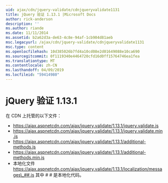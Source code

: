 ```yaml
---
uid: ajax/cdn/jquery-validate/cdnjqueryvalidate1131
title: jQuery 验证 1.13.1 |Microsoft Docs
author: rick-anderson
description: ''
ms.author: riande
ms.date: 11/11/2014
ms.assetid: b2a62d3a-de63-4c8e-94af-1cb904d81aeb
msc.legacyurl: /ajax/cdn/jquery-validate/cdnjqueryvalidate1131
msc.type: content
ms.openlocfilehash: 10d385026b7fd4a10cd08e2d01649088e10ca690
ms.sourcegitcommit: 0f1119340e4464720cfd16d0ff15764746ea1fea
ms.translationtype: MT
ms.contentlocale: zh-CN
ms.lasthandoff: 04/09/2019
ms.locfileid: "59414980"
---
```

# <a name="jquery-validation-1131"></a>jQuery 验证 1.13.1

在 CDN 上托管的以下文件：

- https://ajax.aspnetcdn.com/ajax/jquery.validate/1.13.1/jquery.validate.js
- https://ajax.aspnetcdn.com/ajax/jquery.validate/1.13.1/jquery.validate.min.js
- https://ajax.aspnetcdn.com/ajax/jquery.validate/1.13.1/additional-methods.js
- https://ajax.aspnetcdn.com/ajax/jquery.validate/1.13.1/additional-methods.min.js
- 本地化文件 https://ajax.aspnetcdn.com/ajax/jquery.validate/1.13.1/localization/messages\_##.js 其中 # # 是本地化代码。
